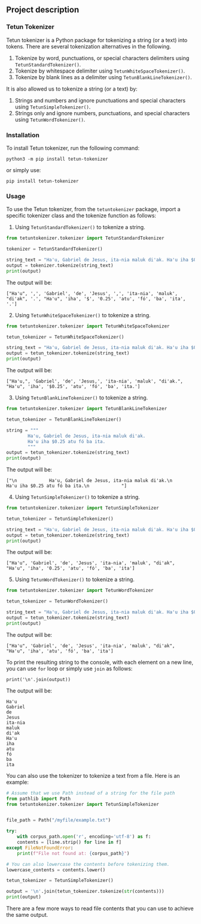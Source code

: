 ## Project description

### Tetun Tokenizer

Tetun tokenizer is a Python package for tokenizing a string (or a text) into tokens. There are several tokenization alternatives in the following.
1. Tokenize by word, punctuations, or special characters delimiters using `TetunStandardTokenizer()`.
2. Tokenize by whitespace delimiter using `TetunWhiteSpaceTokenizer()`.
3. Tokenize by blank lines as a delimiter using `TetunBlankLineTokenizer()`.

It is also allowed us to tokenize a string (or a text) by:
1. Strings and numbers and ignore punctuations and special characters using `TetunSimpleTokenizer()`.
2. Strings only and ignore numbers, punctuations, and special characters using `TetunWordTokenizer()`.


### Installation

To install Tetun tokenizer, run the following command:

```
python3 -m pip install tetun-tokenizer
```

or simply use:

```
pip install tetun-tokenizer
```


### Usage

To use the Tetun tokenizer, from the `tetuntokenizer` package, import a specific tokenizer class and the tokenize function as follows:

1. Using  `TetunStandardTokenizer()` to tokenize a string.

```python
from tetuntokenizer.tokenizer import TetunStandardTokenizer

tokenizer = TetunStandardTokenizer()

string_text = "Ha'u, Gabriel de Jesus, ita-nia maluk di'ak. Ha'u iha $0.25 atu fó ba ita."
output = tokenizer.tokenize(string_text)
print(output)
```

The output will be:

```
["Ha'u", ',', 'Gabriel', 'de', 'Jesus', ',', 'ita-nia', 'maluk', "di'ak", '.', "Ha'u", 'iha', '$', '0.25', 'atu', 'fó', 'ba', 'ita', '.']
```

2. Using `TetunWhiteSpaceTokenizer()` to tokenize a string.

```python
from tetuntokenizer.tokenizer import TetunWhiteSpaceTokenizer

tetun_tokenizer = TetunWhiteSpaceTokenizer()

string_text = "Ha'u, Gabriel de Jesus, ita-nia maluk di'ak. Ha'u iha $0.25 atu fó ba ita."
output = tetun_tokenizer.tokenize(string_text)
print(output)
```

The output will be:

```
["Ha'u,", 'Gabriel', 'de', 'Jesus,', 'ita-nia', 'maluk', "di'ak.", "Ha'u", 'iha', '$0.25', 'atu', 'fó', 'ba', 'ita.']
```

3. Using `TetunBlankLineTokenizer()` to tokenize a string.

```python
from tetuntokenizer.tokenizer import TetunBlankLineTokenizer

tetun_tokenizer = TetunBlankLineTokenizer()

string = """
        Ha'u, Gabriel de Jesus, ita-nia maluk di'ak.
        Ha'u iha $0.25 atu fó ba ita.
        """
output = tetun_tokenizer.tokenize(string_text)
print(output)
```

The output will be:

```
["\n            Ha'u, Gabriel de Jesus, ita-nia maluk di'ak.\n            Ha'u iha $0.25 atu fó ba ita.\n            "]
```

4. Using `TetunSimpleTokenizer()` to tokenize a string.

```python
from tetuntokenizer.tokenizer import TetunSimpleTokenizer

tetun_tokenizer = TetunSimpleTokenizer()

string_text = "Ha'u, Gabriel de Jesus, ita-nia maluk di'ak. Ha'u iha $0.25 atu fó ba ita."
output = tetun_tokenizer.tokenize(string_text)
print(output)
```

The output will be:

```
["Ha'u", 'Gabriel', 'de', 'Jesus', 'ita-nia', 'maluk', "di'ak", "Ha'u", 'iha', '0.25', 'atu', 'fó', 'ba', 'ita']
```

5. Using `TetunWordTokenizer()` to tokenize a string.

```python
from tetuntokenizer.tokenizer import TetunWordTokenizer

tetun_tokenizer = TetunWordTokenizer()

string_text = "Ha'u, Gabriel de Jesus, ita-nia maluk di'ak. Ha'u iha $0.25 atu fó ba ita."
output = tetun_tokenizer.tokenize(string_text)
print(output)
```

The output will be:

```
["Ha'u", 'Gabriel', 'de', 'Jesus', 'ita-nia', 'maluk', "di'ak", "Ha'u", 'iha', 'atu', 'fó', 'ba', 'ita']
```

To print the resulting string to the console, with each element on a new line, you can use `for` loop or simply use `join` as follows:

```
print('\n'.join(output))
```

The output will be:

```
Ha'u
Gabriel
de
Jesus
ita-nia
maluk
di'ak
Ha'u
iha
atu
fó
ba
ita
```

You can also use the tokenizer to tokenize a text from a file. Here is an example:

```python
# Assume that we use Path instead of a string for the file path
from pathlib import Path
from tetuntokenizer.tokenizer import TetunSimpleTokenizer


file_path = Path("/myfile/example.txt")

try:
    with corpus_path.open('r', encoding='utf-8') as f:
    contents = [line.strip() for line in f]
except FileNotFoundError:
    print(f"File not found at: {corpus_path}")

# You can also lowercase the contents before tokenizing them.
lowercase_contents = contents.lower()

tetun_tokenizer = TetunSimpleTokenizer()

output = '\n'.join(tetun_tokenizer.tokenize(str(contents)))
print(output)

```

There are a few more ways to read file contents that you can use to achieve the same output.